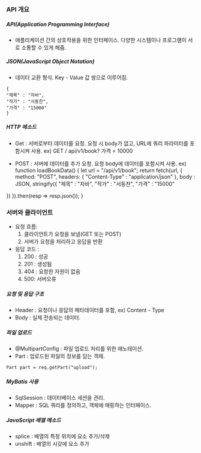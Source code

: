 
### API 개요
##### API(Application Programming Interface)
- 애플리케이션 간의 상호작용을 위한 인터페이스.
  다양한 시스템이나 프로그램이 서로 소통할 수 있게 해줌.
##### JSON(JavaScript Object Notation) 
- 데이터 교환 형식. Key - Value 값 쌍으로 이루어짐.
```
{
"제목" : "자바",
"작가" : "서동찬",
"가격" : "15000"
}
```

##### HTTP 메소드
- Get : 서버로부터 데이터를 요청. 요청 시 body가 없고, URL에 쿼리 파라미터를 포함시켜 사용.
ex) GET / api/v1/book? 가격 = 10000

- POST : 서버에 데이터를 추가 요청. 요청 body에 데이터를 포함시켜 사용.
ex) 
function loadBookData() {
let url = "/api/v1/book";
return fetch(url, {
method: "POST",
headers: {
"Content-Type" : "application/json"
},
body : JSON, stringify({
"제목" : "자바",
"작가" : "서동찬",
"가격" : "15000"

})
}).then(resp => resp.json());
}

### 서버와 클라이언트
- 요청 흐름:
	1. 클라이언트가 요청을 보냄(GET 또는 POST)
	2. 서버가 요청을 처리하고 응답을 반환
- 응답 코드 :
	1. 200 : 성공
	2. 201 : 생성됨
	3. 404 : 요청한 자원이 없음
	4. 500: 서버오류

##### 요청 및 응답 구조
- Header : 요청이나 응답의 메타데이터를 포함, ex) Content - Type
- Body : 실제 전송되는 데이터.

##### 파일 업로드 
- @MultipartConfig : 파일 업로드 처리를 위한 애노테이션.
- Part : 업로드된 파일의 정보를 담는 객체.
```
Part part = req.getPart("upload");
```

##### MyBatis 사용 
- SqlSession : 데이터베이스 세션을 관리.
- Mapper : SQL 쿼리를 정의하고, 객체에 매핑하는 인터페이스.

##### JavaScript 배열 메소드
- splice : 배열의 특정 위치에 요소 추가/삭제
- unshift : 배열의 시갖에 요소 추가 
